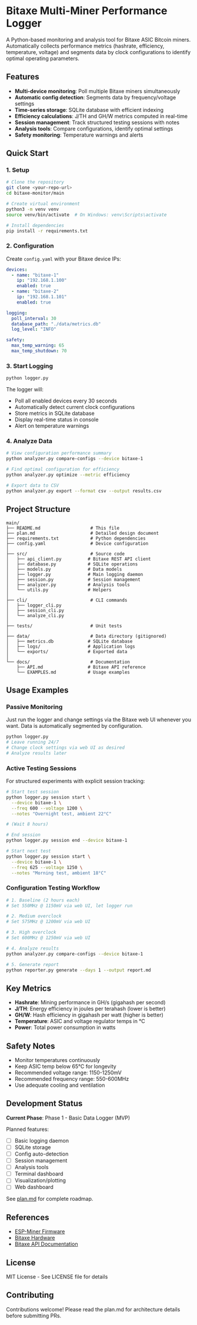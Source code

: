 # Bitaxe Multi-Miner Performance Logger

A Python-based monitoring and analysis tool for Bitaxe ASIC Bitcoin miners. Automatically collects performance metrics (hashrate, efficiency, temperature, voltage) and segments data by clock configurations to identify optimal operating parameters.

## Features

- **Multi-device monitoring**: Poll multiple Bitaxe miners simultaneously
- **Automatic config detection**: Segments data by frequency/voltage settings
- **Time-series storage**: SQLite database with efficient indexing
- **Efficiency calculations**: J/TH and GH/W metrics computed in real-time
- **Session management**: Track structured testing sessions with notes
- **Analysis tools**: Compare configurations, identify optimal settings
- **Safety monitoring**: Temperature warnings and alerts

## Quick Start

### 1. Setup

```bash
# Clone the repository
git clone <your-repo-url>
cd bitaxe-monitor/main

# Create virtual environment
python3 -m venv venv
source venv/bin/activate  # On Windows: venv\Scripts\activate

# Install dependencies
pip install -r requirements.txt
```

### 2. Configuration

Create `config.yaml` with your Bitaxe device IPs:

```yaml
devices:
  - name: "bitaxe-1"
    ip: "192.168.1.100"
    enabled: true
  - name: "bitaxe-2"
    ip: "192.168.1.101"
    enabled: true

logging:
  poll_interval: 30
  database_path: "./data/metrics.db"
  log_level: "INFO"

safety:
  max_temp_warning: 65
  max_temp_shutdown: 70
```

### 3. Start Logging

```bash
python logger.py
```

The logger will:
- Poll all enabled devices every 30 seconds
- Automatically detect current clock configurations
- Store metrics in SQLite database
- Display real-time status in console
- Alert on temperature warnings

### 4. Analyze Data

```bash
# View configuration performance summary
python analyzer.py compare-configs --device bitaxe-1

# Find optimal configuration for efficiency
python analyzer.py optimize --metric efficiency

# Export data to CSV
python analyzer.py export --format csv --output results.csv
```

## Project Structure

```
main/
├── README.md                   # This file
├── plan.md                     # Detailed design document
├── requirements.txt            # Python dependencies
├── config.yaml                 # Device configuration
│
├── src/                        # Source code
│   ├── api_client.py          # Bitaxe REST API client
│   ├── database.py            # SQLite operations
│   ├── models.py              # Data models
│   ├── logger.py              # Main logging daemon
│   ├── session.py             # Session management
│   ├── analyzer.py            # Analysis tools
│   └── utils.py               # Helpers
│
├── cli/                        # CLI commands
│   ├── logger_cli.py
│   ├── session_cli.py
│   └── analyze_cli.py
│
├── tests/                      # Unit tests
│
├── data/                       # Data directory (gitignored)
│   ├── metrics.db             # SQLite database
│   ├── logs/                  # Application logs
│   └── exports/               # Exported data
│
└── docs/                       # Documentation
    ├── API.md                 # Bitaxe API reference
    └── EXAMPLES.md            # Usage examples
```

## Usage Examples

### Passive Monitoring

Just run the logger and change settings via the Bitaxe web UI whenever you want. Data is automatically segmented by configuration.

```bash
python logger.py
# Leave running 24/7
# Change clock settings via web UI as desired
# Analyze results later
```

### Active Testing Sessions

For structured experiments with explicit session tracking:

```bash
# Start test session
python logger.py session start \
  --device bitaxe-1 \
  --freq 600 --voltage 1200 \
  --notes "Overnight test, ambient 22°C"

# (Wait 8 hours)

# End session
python logger.py session end --device bitaxe-1

# Start next test
python logger.py session start \
  --device bitaxe-1 \
  --freq 625 --voltage 1250 \
  --notes "Morning test, ambient 18°C"
```

### Configuration Testing Workflow

```bash
# 1. Baseline (2 hours each)
# Set 550MHz @ 1150mV via web UI, let logger run

# 2. Medium overclock
# Set 575MHz @ 1200mV via web UI

# 3. High overclock
# Set 600MHz @ 1250mV via web UI

# 4. Analyze results
python analyzer.py compare-configs --device bitaxe-1

# 5. Generate report
python reporter.py generate --days 1 --output report.md
```

## Key Metrics

- **Hashrate**: Mining performance in GH/s (gigahash per second)
- **J/TH**: Energy efficiency in joules per terahash (lower is better)
- **GH/W**: Hash efficiency in gigahash per watt (higher is better)
- **Temperature**: ASIC and voltage regulator temps in °C
- **Power**: Total power consumption in watts

## Safety Notes

- Monitor temperatures continuously
- Keep ASIC temp below 65°C for longevity
- Recommended voltage range: 1150-1250mV
- Recommended frequency range: 550-600MHz
- Use adequate cooling and ventilation

## Development Status

**Current Phase**: Phase 1 - Basic Data Logger (MVP)

Planned features:
- [ ] Basic logging daemon
- [ ] SQLite storage
- [ ] Config auto-detection
- [ ] Session management
- [ ] Analysis tools
- [ ] Terminal dashboard
- [ ] Visualization/plotting
- [ ] Web dashboard

See [plan.md](plan.md) for complete roadmap.

## References

- [ESP-Miner Firmware](https://github.com/bitaxeorg/ESP-Miner)
- [Bitaxe Hardware](https://github.com/skot/bitaxe)
- [Bitaxe API Documentation](https://osmu.wiki/bitaxe/api/)

## License

MIT License - See LICENSE file for details

## Contributing

Contributions welcome! Please read the plan.md for architecture details before submitting PRs.
